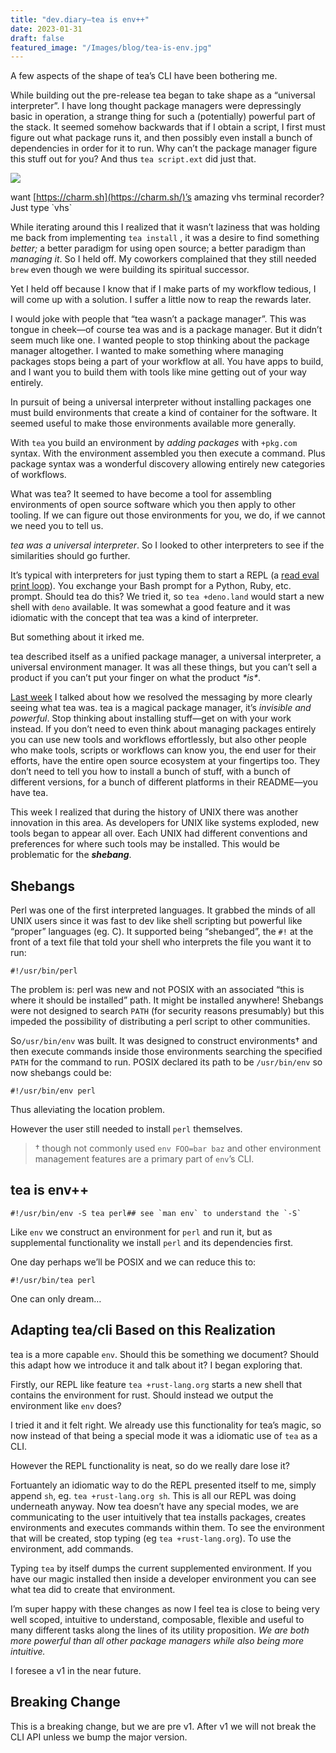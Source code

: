 ```yaml
---
title: "dev.diary—tea is env++"
date: 2023-01-31
draft: false
featured_image: "/Images/blog/tea-is-env.jpg"
---
```

A few aspects of the shape of tea’s CLI have been bothering me.

While building out the pre-release tea began to take shape as a “universal interpreter”. I have long thought package managers were depressingly basic in operation, a strange thing for such a (potentially) powerful part of the stack. It seemed somehow backwards that if I obtain a script, I first must figure out what package runs it, and then possibly even install a bunch of dependencies in order for it to run. Why can’t the package manager figure this stuff out for you? And thus `tea script.ext` did just that.

![](https://miro.medium.com/v2/resize:fit:1000/1*7F_695_rMJ8JNn7Sa_pR9g.jpeg)

want [https://charm.sh](https://charm.sh/)’s amazing vhs terminal recorder? Just type \`vhs\`

While iterating around this I realized that it wasn’t laziness that was holding me back from implementing `tea install` , it was a desire to find something _better;_ a better paradigm for using open source; a better paradigm than _managing it_. So I held off. My coworkers complained that they still needed `brew` even though we were building its spiritual successor.

Yet I held off because I know that if I make parts of my workflow tedious, I will come up with a solution. I suffer a little now to reap the rewards later.

I would joke with people that “tea wasn’t a package manager”. This was tongue in cheek—of course tea was and is a package manager. But it didn’t seem much like one. I wanted people to stop thinking about the package manager altogether. I wanted to make something where managing packages stops being a part of your workflow at all. You have apps to build, and I want you to build them with tools like mine getting out of your way entirely.

In pursuit of being a universal interpreter without installing packages one must build environments that create a kind of container for the software. It seemed useful to make those environments available more generally.

With `tea` you build an environment by _adding packages_ with `+pkg.com` syntax. With the environment assembled you then execute a command. Plus package syntax was a wonderful discovery allowing entirely new categories of workflows.

What was tea? It seemed to have become a tool for assembling environments of open source software which you then apply to other tooling. If we can figure out those environments for you, we do, if we cannot we need you to tell us.

_tea was a_ _universal interpreter_. So I looked to other interpreters to see if the similarities should go further.

It’s typical with interpreters for just typing them to start a REPL (a [read eval print loop](https://en.wikipedia.org/wiki/Read%E2%80%93eval%E2%80%93print_loop)). You exchange your Bash prompt for a Python, Ruby, etc. prompt. Should tea do this? We tried it, so `tea +deno.land` would start a new shell with `deno` available. It was somewhat a good feature and it was idiomatic with the concept that tea was a kind of interpreter.

But something about it irked me.

tea described itself as a unified package manager, a universal interpreter, a universal environment manager. It was all these things, but you can’t sell a product if you can’t put your finger on what the product _\*is\*_.

[Last week](https://medium.com/teaxyz/dev-diary-finding-the-fun-1b351431fcac) I talked about how we resolved the messaging by more clearly seeing what tea was. tea is a magical package manager, it’s _invisible and powerful_. Stop thinking about installing stuff—get on with your work instead. If you don’t need to even think about managing packages entirely you can use new tools and workflows effortlessly, but also other people who make tools, scripts or workflows can know you, the end user for their efforts, have the entire open source ecosystem at your fingertips too. They don’t need to tell you how to install a bunch of stuff, with a bunch of different versions, for a bunch of different platforms in their README—you have tea.

This week I realized that during the history of UNIX there was another innovation in this area. As developers for UNIX like systems exploded, new tools began to appear all over. Each UNIX had different conventions and preferences for where such tools may be installed. This would be problematic for the **_shebang_**.

## Shebangs

Perl was one of the first interpreted languages. It grabbed the minds of all UNIX users since it was fast to dev like shell scripting but powerful like “proper” languages (eg. C). It supported being “shebanged”, the `#!` at the front of a text file that told your shell who interprets the file you want it to run:

```
#!/usr/bin/perl
```

The problem is: perl was new and not POSIX with an associated “this is where it should be installed” path. It might be installed anywhere! Shebangs were not designed to search `PATH` (for security reasons presumably) but this impeded the possibility of distributing a perl script to other communities.

So`/usr/bin/env` was built. It was designed to construct environments† and then execute commands inside those environments searching the specified `PATH` for the command to run. POSIX declared its path to be `/usr/bin/env` so now shebangs could be:

```
#!/usr/bin/env perl
```

Thus alleviating the location problem.

However the user still needed to install `perl` themselves.

> † though not commonly used `env FOO=bar baz` and other environment management features are a primary part of `env`’s CLI.

## tea is env++

```
#!/usr/bin/env -S tea perl## see `man env` to understand the `-S`
```

Like `env` we construct an environment for `perl` and run it, but as supplemental functionality we install `perl` and its dependencies first.

One day perhaps we’ll be POSIX and we can reduce this to:

```
#!/usr/bin/tea perl
```

One can only dream…

## Adapting tea/cli Based on this Realization

tea is a more capable `env`. Should this be something we document? Should this adapt how we introduce it and talk about it? I began exploring that.

Firstly, our REPL like feature `tea +rust-lang.org` starts a new shell that contains the environment for rust. Should instead we output the environment like `env` does?

I tried it and it felt right. We already use this functionality for tea’s magic, so now instead of that being a special mode it was a idiomatic use of `tea` as a CLI.

However the REPL functionality is neat, so do we really dare lose it?

Fortuantely an idiomatic way to do the REPL presented itself to me, simply append `sh`, eg. `tea +rust-lang.org sh`. This is all our REPL was doing underneath anyway. Now tea doesn’t have any special modes, we are communicating to the user intuitively that tea installs packages, creates environments and executes commands within them. To see the environment that will be created, stop typing (eg `tea +rust-lang.org`). To use the environment, add commands.

Typing `tea` by itself dumps the current supplemented environment. If you have our magic installed then inside a developer environment you can see what tea did to create that environment.

I’m super happy with these changes as now I feel tea is close to being very well scoped, intuitive to understand, composable, flexible and useful to many different tasks along the lines of its utility proposition. _We are both more powerful than all other package managers while also being more intuitive._

I foresee a v1 in the near future.

## Breaking Change

This is a breaking change, but we are pre v1. After v1 we will not break the CLI API unless we bump the major version.
